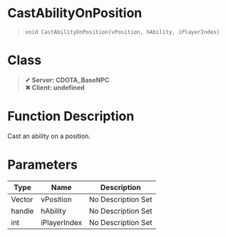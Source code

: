 # CastAbilityOnPosition
> `void CastAbilityOnPosition(vPosition, hAbility, iPlayerIndex)`
# Class
> __✔ Server: CDOTA_BaseNPC__  
> __✖ Client: undefined__  
# Function Description
Cast an ability on a position.
# Parameters
Type|Name|Description
--|--|--
Vector|vPosition|No Description Set
handle|hAbility|No Description Set
int|iPlayerIndex|No Description Set
